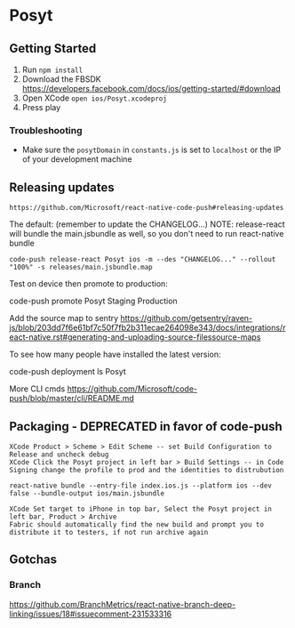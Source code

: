 # Posyt


## Getting Started

1. Run `npm install`
2. Download the FBSDK https://developers.facebook.com/docs/ios/getting-started/#download
3. Open XCode `open ios/Posyt.xcodeproj`
4. Press play

### Troubleshooting

- Make sure the `posytDomain` in `constants.js` is set to `localhost` or the IP of your development machine


## Releasing updates

	https://github.com/Microsoft/react-native-code-push#releasing-updates

The default: (remember to update the CHANGELOG...)
NOTE: release-react will bundle the main.jsbundle as well, so you don't need to run react-native bundle

	code-push release-react Posyt ios -m --des "CHANGELOG..." --rollout "100%" -s releases/main.jsbundle.map

Test on device then promote to production:

  code-push promote Posyt Staging Production

Add the source map to sentry https://github.com/getsentry/raven-js/blob/203dd7f6e61bf7c50f7fb2b311ecae264098e343/docs/integrations/react-native.rst#generating-and-uploading-source-filessource-maps

To see how many people have installed the latest version:

  code-push deployment ls Posyt

More CLI cmds https://github.com/Microsoft/code-push/blob/master/cli/README.md


## Packaging - DEPRECATED in favor of code-push

	XCode Product > Scheme > Edit Scheme -- set Build Configuration to Release and uncheck debug
	XCode Click the Posyt project in left bar > Build Settings -- in Code Signing change the profile to prod and the identities to distrubution

	react-native bundle --entry-file index.ios.js --platform ios --dev false --bundle-output ios/main.jsbundle

	XCode Set target to iPhone in top bar, Select the Posyt project in left bar, Product > Archive
	Fabric should automatically find the new build and prompt you to distribute it to testers, if not run archive again


## Gotchas

### Branch
  https://github.com/BranchMetrics/react-native-branch-deep-linking/issues/18#issuecomment-231533316
